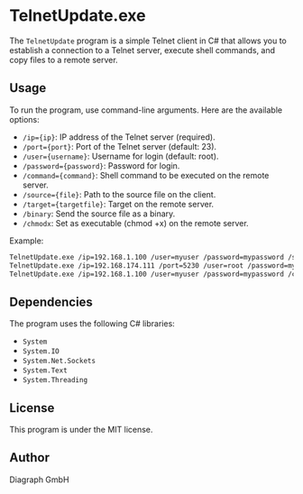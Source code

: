﻿# TelnetUpdate.exe

The `TelnetUpdate` program is a simple Telnet client in C# that allows you to establish a connection to a Telnet server, 
execute shell commands, and copy files to a remote server.

## Usage

To run the program, use command-line arguments. Here are the available options:

- `/ip={ip}`: IP address of the Telnet server (required).
- `/port={port}`: Port of the Telnet server (default: 23).
- `/user={username}`: Username for login (default: root).
- `/password={password}`: Password for login.
- `/command={command}`: Shell command to be executed on the remote server.
- `/source={file}`: Path to the source file on the client.
- `/target={targetfile}`: Target on the remote server.
- `/binary`: Send the source file as a binary.
- `/chmodx`: Set as executable (chmod +x) on the remote server.

Example:

```bash
TelnetUpdate.exe /ip=192.168.1.100 /user=myuser /password=mypassword /source=localfile.txt /target=remotefile.txt
TelnetUpdate.exe /ip=192.168.174.111 /port=5230 /user=root /password=mypassword /source="C:\setupjson.cgi" /target="/usr/local/www/htdocs/setupjson.cgi" /chmodx
TelnetUpdate.exe /ip=192.168.1.100 /user=myuser /password=mypassword /command=reboot
```

## Dependencies

The program uses the following C# libraries:

- `System`
- `System.IO`
- `System.Net.Sockets`
- `System.Text`
- `System.Threading`

## License

This program is under the MIT license.

## Author

Diagraph GmbH